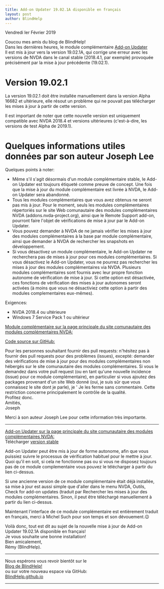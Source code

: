 ```yaml
---
title: Add-on Updater 19.02.1A disponible en français
layout: post
author: BlindHelp
---
```


<footer>Vendredi Ier Février 2019</footer>


Coucou mes amis du blog de BlindHelp!               
Dans les dernières heures, le module complémentaire
[Add-on Updater](https://addons.nvda-project.org/addons/addonUpdater.fr.html)                   
Il est mis à jour vers la version 19.02.1A, qui corrige une erreur avec les versions de NVDA dans le canal stable (2018.4.1, par exemple) provoquée précisément par la mise à jour précédente (19.02.1).                          

# Version 19.02.1 #

La version 19.02.1 doit être installée manuellement dans la version Alpha 16682 et ultérieure, elle résout un problème qui ne pouvait pas télécharger les mises à jour à partir de cette version.             

Il est important de noter que cette nouvelle version est uniquement compatible avec NVDA 2018.4 et versions ultérieures (c'est-à-dire, les versions de test Alpha de  2019.1).                
  
# Quelques informations utiles données par son auteur Joseph Lee #

Quelques points à noter:             

* Même s'il s'agit désormais d'un module complémentaire stable, le Add-on Updater est toujours étiqueté comme preuve de concept. Une fois que la mise à jour du module complémentaire est livrée à NVDA, le Add-on Updater sera abandonné.            
* Tous les modules complémentaires que vous avez obtenus ne seront pas mis à jour. Pour le moment, seuls les modules complémentaires répertoriés sur le site Web comunautaire des modules complémentaires NVDA (addons.nvda-project.org), ainsi que le Remote Support add-on, pourront faire l'objet de vérifications de mise à jour par le Add-on Updater.            
* Vous pouvez demander à NVDA de ne jamais vérifier les mises à jour des modules complémentaires à la base par module complémentaire, ainsi que demander à NVDA de rechercher les snapshots en développement.            
* Si vous désactivez un module complémentaire, le Add-on Updater  ne recherchera pas de mises à jour pour ces modules complémentaires. Si vous désactivez le  Add-on Updater, vous ne pourrez pas rechercher les mises à jour des modules complémentaires via NVDA. Plusieurs modules complémentaires sont fournis avec leur propre fonction autonome de vérification de mise à jour. Si cette option est désactivée, ces fonctions de vérification des mises à jour autonomes seront activées (à moins que vous ne désactiviez cette option à partir des modules complementaires eux-mêmes).

Exigences:

* NVDA 2018.4 ou ultérieure          
* Windows 7 Service Pack 1 ou ultérieur             

[Module complémentaire sur la page principale du site comunautaire des modules complémentaires NVDA:](https://addons.nvda-project.org/addons/addonUpdater.fr.html)            

[Code source sur GitHub:](https://github.com/josephsl/addonupdater)                 

Pour les personnes souhaitant fournir des pull requests: n'hésitez pas à fournir des pull requests pour des problèmes (issues), excepté: demander des vérifications de mise à jour pour des modules complémentaires non hébergés sur le site comunautaire des modules complémentaires. Si vous le demandez dans votre pull request (ou en tant qu'une nouvelle incidence (issue) pour ce module complémentaire), en particulier si vous ajoutez des packages provenant d'un site Web donné (oui, je suis sûr que vous connaissez le site dont je parle), je ' Je les ferme sans commentaire. Cette restriction concerne principalement le contrôle de la qualité.         
Profitez donc.    
Amitiés,             
Joseph               
 
Merci à son auteur Joseph Lee pour cette information très importante.           

---

[Add-on Updater sur la page principale du site comunautaire des modules complémentaires NVDA:](https://addons.nvda-project.org/addons/addonUpdater.fr.html)            
Télécharger [version stable](https://addons.nvda-project.org/files/get.php?file=nvda3208)               

Add-on Updater peut être mis à jour de forme autonome, afin que vous puissiez suivre le processus de vérification habituel pour le mettre à jour. Quoi qu'il en soit, si cela ne fonctionne pas ou si vous ne disposez toujours pas de ce module complementaire vous pouvez le télécharger à partir du lien ci-dessus.               

Si une ancienne version de ce module complémentaire était déjà installée, sa mise à jour est aussi simple que d'aller dans le menu NVDA, Outils, Check for add-on updates (traduit par Rechercher les mises à jour des modules complémentaires. Sinon, il peut être téléchargé manuellement à partir du lien ci-dessus.

 Maintenant l'interface de ce module complémentaire  est entièrement traduit en français, merci à Michel Such pour son temps et son dévouement.😉             
 
Voilà donc,  tout est dit au sujet de la nouvelle mise à jour de Add-on Updater 19.02.1A disponible en français!                
Je vous souhaite une bonne installation!         
Bien amicalement,              
Rémy (BlindHelp).

---

Nous espérons vous revoir bientôt sur le      
[Blog de BlindHelp!](http://blindhelp.blogspot.fr/)                    
ou sur  votre nouveau espace via GitHub:                     
[BlindHelp.github.io](https://blindhelp.github.io)                    

---